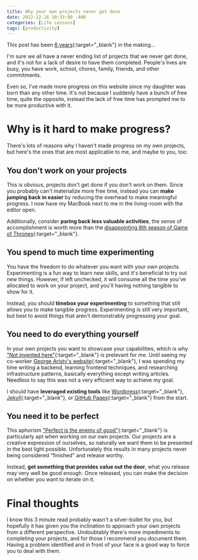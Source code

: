 ```yaml
---
title: Why your own projects never get done
date: 2022-12-16 10:33:00 -400
categories: [Life Lessons]
tags: [productivity]
---
```


This post has been [6 years](https://github.com/MatthewLymer/lymersite/commit/2278c4ac7dcdd94ee4510b7e3112c7bc7aafe41d){:target="_blank"} in the making...

I'm sure we all have a never ending list of projects that we never get done, and it's not for a lack of desire to have them completed.  People's lives are busy, you have work, school, chores, family, friends, and other commitments.  

Even so, I've made more progress on this website since my daughter was born than any other time.  It's not because I suddenly have a bunch of free time, quite the opposite, instead the lack of free time has prompted me to be more productive with it.


# Why is it hard to make progress?
There's lots of reasons why I haven't made progress on my own projects, but here's the ones that are most applicable to me, and maybe to you, too:


## You don't work on your projects
This is obvious, projects don't get done if you don't work on them.  Since you probably can't materialize more free time, instead you can **make jumping back in easier** by reducing the overhead to make meaningful progress.  I now have my MacBook next to me in the living-room with the editor open.  

Additionally, consider **paring back less valuable activities**, the sense of accomplishment is worth more than the [disappointing 8th season of Game of Thrones](https://www.rottentomatoes.com/tv/game_of_thrones/s08){:target="_blank"}.


## You spend to much time experimenting
You have the freedom to do whatever you want with your own projects.  Experimenting is a fun way to learn new skills, and it's beneficial to try out new things.  However, if left unchecked, it will consume all the time you've allocated to work on your project, and you'll having nothing tangible to show for it.  

Instead, you should **timebox your experimenting** to something that still allows you to make tangible progress.  Experimenting is still very important, but best to avoid things that aren't demonstrably progressing your goal.


## You need to do everything yourself
In your own projects you want to showcase your capabilities, which is why ["Not invented here"](https://en.wikipedia.org/wiki/Not_invented_here){:target="_blank"} is prelevant for me.  Until seeing my co-worker [George Aristy's website](https://llorllale.github.io/){:target="_blank"}, I was spending my time writing a backend, learning frontend techniques, and researching infrastructure patterns, basically everything except writing articles.  Needless to say this was not a very efficient way to achieve my goal.

I should have **leveraged existing tools** like [Wordpress](https://wordpress.com){:target="_blank"}, [Jekyll](https://jekyllrb.com/){:target="_blank"}, or [GitHub Pages](https://pages.github.com/){:target="_blank"} from the start.


## You need it to be perfect
This aphorism ["Perfect is the enemy of good"](https://en.wikipedia.org/wiki/Perfect_is_the_enemy_of_good){:target="_blank"} is particularly apt when working on our own projects.  Our projects are a creative expression of ourselves, so naturally we want them to be presented in the best light possible.  Unfortunately this results in many projects never being considered "finished" and release worthy.  

Instead, **get something that provides value out the door**, what you release may very well be good enough.  Once released, you can make the decision on whether you want to iterate on it.


# Final thoughts
I know this 3 minute read probably wasn't a silver-bullet for you, but hopefully it has given you the inclination to approach your own projects from a different perspective.  Undoubtably there's more impediments to completing your projects, and for those I recommend you document them.  Having a problem identified and in front of your face is a good way to force you to deal with them.
